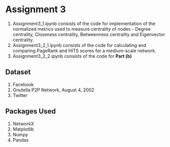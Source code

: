 # Assignment 3

1. Assignment3_1.ipynb consists of the code for implementation of the normalized metrics used to measure centrality of nodes - Degree centrality, Closeness centrality, Betweenness centrality and Eigenvector centrality.
2. Assignment3_2_1.ipynb consists of the code for calculating and comparing PageRank and HITS scores for a medium-scale network.
3. Assignment3_2_2.ipynb consists of the code for **Part (b)**  

## Dataset
1. Facebook
2. Gnutella P2P Network, August 4, 2002
3. Twitter

## Packages Used
1. NetworkX
2. Matplotlib
3. Numpy
4. Pandas
